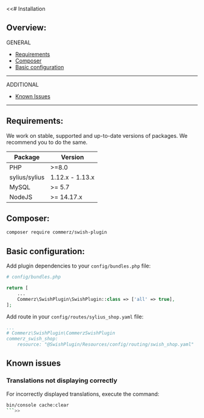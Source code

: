 <<# Installation

## Overview:
GENERAL
- [Requirements](#requirements)
- [Composer](#composer)
- [Basic configuration](#basic-configuration)
---
ADDITIONAL
- [Known Issues](#known-issues)
---

## Requirements:
We work on stable, supported and up-to-date versions of packages. We recommend you to do the same.

| Package       | Version         |
|---------------|-----------------|
| PHP           | \>=8.0          |
| sylius/sylius | 1.12.x - 1.13.x |
| MySQL         | \>= 5.7         |
| NodeJS        | \>= 14.17.x     |

## Composer:
```bash
composer require commerz/swish-plugin
```

## Basic configuration:
Add plugin dependencies to your `config/bundles.php` file:

```php
# config/bundles.php

return [
    ...
    Commerz\SwishPlugin\SwishPlugin::class => ['all' => true],
];
```

Add route in your `config/routes/sylius_shop.yaml` file:
```yaml
...
# Commerz\SwishPlugin\CommerzSwishPlugin
commerz_swish_shop:
    resource: "@SwishPlugin/Resources/config/routing/swish_shop.yaml"
```

## Known issues
### Translations not displaying correctly
For incorrectly displayed translations, execute the command:
```bash
bin/console cache:clear
```>>